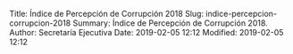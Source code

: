 Title: Índice de Percepción de Corrupción 2018
Slug: indice-percepcion-corrupcion-2018
Summary: Índice de Percepción de Corrupción 2018.
Author: Secretaría Ejecutiva
Date: 2019-02-05 12:12
Modified: 2019-02-05 12:12


<div class="infogram-embed" data-id="_/aSDuURS0fhrK9U4yXu6t" data-type="interactive" data-title="IPC 2018"></div>
<script>!function(e,t,s,i){var n="InfogramEmbeds",o=e.getElementsByTagName("script")[0],d=/^http:/.test(e.location)?"http:":"https:";if(/^\/{2}/.test(i)&&(i=d+i),window[n]&&window[n].initialized)window[n].process&&window[n].process();else if(!e.getElementById(s)){var r=e.createElement("script");r.async=1,r.id=s,r.src=i,o.parentNode.insertBefore(r,o)}}(document,0,"infogram-async","https://e.infogram.com/js/dist/embed-loader-min.js");</script>
